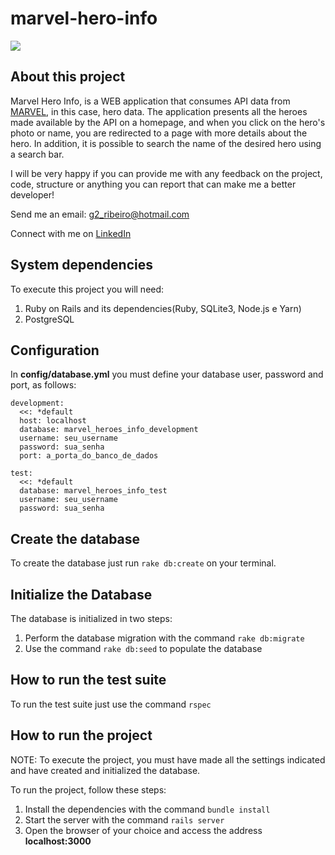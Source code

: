 # marvel-hero-info

![](marvel-hero-info.gif)

## About this project
 
Marvel Hero Info, is a WEB application that consumes API data from [MARVEL](https://developer.marvel.com/), in this case, hero data. The application presents all the heroes made available by the API on a homepage, and when you click on the hero's photo or name, you are redirected to a page with more details about the hero. In addition, it is possible to search the name of the desired hero using a search bar.

I will be very happy if you can provide me with any feedback on the project, code, structure or anything you can report that can make me a better developer!

Send me an email: g2_ribeiro@hotmail.com

Connect with me on [LinkedIn](https://www.linkedin.com/in/gustavo-ribeiro-488b4a17a/)

## System dependencies

To execute this project you will need:
    
  1. Ruby on Rails and its dependencies(Ruby, SQLite3, Node.js e Yarn)
  2. PostgreSQL 

## Configuration

In __config/database.yml__ you must define your database user, password and port, as follows:
```
development:
  <<: *default
  host: localhost
  database: marvel_heroes_info_development
  username: seu_username
  password: sua_senha
  port: a_porta_do_banco_de_dados
```
```
test:
  <<: *default
  database: marvel_heroes_info_test
  username: seu_username
  password: sua_senha
```

## Create the database

To create the database just run `rake db:create` on your terminal.

## Initialize the Database

The database is initialized in two steps:

  1. Perform the database migration with the command `rake db:migrate`
  2. Use the command `rake db:seed` to populate the database

## How to run the test suite

To run the test suite just use the command `rspec`

## How to run the project

NOTE: To execute the project, you must have made all the settings indicated and have created and initialized the database.

To run the project, follow these steps:

  1. Install the dependencies with the command `bundle install`
  2. Start the server with the command `rails server`
  3. Open the browser of your choice and access the address __localhost:3000__
